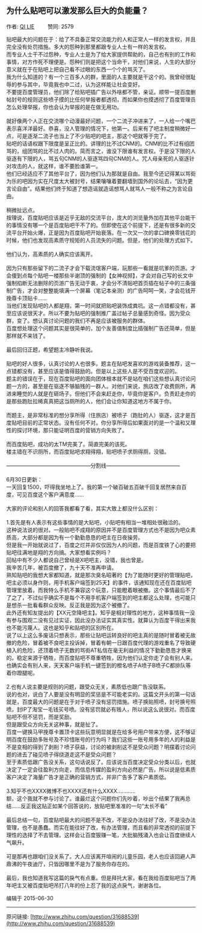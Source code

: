 ## 为什么贴吧可以激发那么巨大的负能量？

作者: [QI LIE](http://www.zhihu.com/people/qi-lie-47)&nbsp;&nbsp;&nbsp;&nbsp;&nbsp;&nbsp;&nbsp;&nbsp; 赞同: 2579


贴吧最大的问题在于：给了不具备正常交流能力的人和正常人一样的发言权，并且完全没有处罚措施。多大的怨种到那里都跟专业人士有一样的发言权。<br>而专业人士干不过怨种，专业人士是为了给大家提供帮助的，自己也有别的工作和事情，对方作死不理便是。怨种们则是把这个当命干，对他们来说，人生的大部分意义就在于在贴吧上把自己看不过眼的东西一个个的骂灭了。<br>我为什么知道的？有一个三百多人的群，里面的人主要就是干这个的。我曾经很耻辱的参与其中，毕竟我也中二过，认为这样能让社会变好。<br>不要提百度管理员，他们除了给贴吧插广告以外啥都不管，亲证。顺带一提百度删帖封号的规则这些喷子摸的比任何举报者都透彻，而如果你也摸透彻了百度管理员怎么处理举报，你也会认为举报的是在做无用功。<br><br>就好像两个人正在交流哪个动漫最好问题，一个二流子冲进来了，一人给一个嘴巴表示喜洋洋最好。恭喜，没人管理的情况下，他第一。后来有了吧主制度稍微好一点，可是逐渐二流子也当上了不少贴吧的吧主，那这个吧就等于完了。<br>贴吧的话语权跟下限度是呈正比的。讲理的比不过CNM的。CNM的比不过有组团骂的，组团骂的比不过人肉的。简而言之，谁没下限谁有发言权。于是没下限的人驱逐有下限的人，骂五句CNM的人驱逐骂四句CNM的人。咒人母亲死的人驱逐针对攻击的人，就这样，谁不要脸谁第一。<br>他们已经适应不了其他平台了，因为他们认为那就是自由。我至今还记得某以骂街为乐的吧因为实在尺度太大被封号，结果嚷嚷着要翻墙到国外的论坛去，“因为更言论自由”。结果他们终于知道了想造谣就造谣想骂人就骂人一般不称之为言论自由。<br><br>稍微扯远点。<br>按理说，百度贴吧应该是近乎无敌的交流平台，庞大的浏览量外加在其他平台能干的事情没有哪一个是百度贴吧干不了的。但即使在这个前提下，还是有很多新的交流平台开始火爆，正是因为百度贴吧开始衰落。在一次又一次的拿口碑换零钱花的时候，他们也发现高素质守规矩的人员流失的问题。但是，他们的处理方式如下。<br><br>他们认为，高素质的人确实应该离开。<br><br>因为只有那些留下的二流子才会下载流氓客户端，玩那些一看就是坑爹的页游。才会傻到点每个贴吧一楼那些半谢顶的强制的【女神视频】，才会对自己写的长文中强制掐断无法删除的页游广告无动于衷，才会分不清贴吧首页插在帖子中的三条强制广告，才会对整整能填满一个屏幕（笔记本亲测）的广告呵呵一笑，才会花钱开挽尊卡顶贴卡……<br>当他们发现贴吧的人都是翔，第一时间就把贴吧装饰成粪坑。这一点错都没有，甚至应该说很天才。所以不要为贴吧的强制推广盖过帖子总量感到奇怪。因为受众群，变了。想认真讨论问题的我们不再是应该被服务的群体。<br>百度想处理这个问题其实是很简单的，加个友善值制度比插强制广告还简单，但是那样就不来钱了。<br><br>最后回归正题，希望题主冷静听我说。<br><br>贴吧的好人很多，认真讨论的人也很多。题主在贴吧发喜欢的游戏装备推荐，这一点错都没有，甚至应该是值得鼓励的。但是以上这些人是不受百度欢迎的。<br>题主的错误在于，现在百度贴吧的面向团体根本就不是站在咱们这些想认真讨论问题一方的，甚至是在驱逐不够脑残的一群人。对他们来说，旅店改了收费厕所，再进来睡觉的人就是在砸场子。但他们不会来赶走你，毕竟你是客户。负责赶走你的是那些跑肚拉稀真真把这当厕所的人，他们会让你知道这地方不属于你。<br><br>而题主，是非常标准的想分享所得（住旅店）被喷子（跑肚的人）驱逐，这才是百度贴吧目前的正常状态。没有任何不对。你分享所得后如果面对的是一个温和又理性的探讨环境，那只能证明百度的营销方向失败了。<br><br>而百度贴吧，成功的太TM完美了。简直完美的该死。<br>楼主错在不识厕所，而百度贴吧求翔得翔，贴吧喷子求厕得厕，没错。<br><br>————————————————分割线——————————————<br><br>6月30日更新：<br>一天回复1500，吓得我坐地上了。我的第一个破百破五百破千回复居然来自百度，可见百度这个客户满意度……<br><br>大家的评论和别人的回答我都看了看，其实大致上都没什么区别：<br><br>1.首先是有人表示有这些事情的是大贴吧，小贴吧有相当一堆相处很融洽的。<br>这种说法说的很对。一般贴吧不成翔的原因并不是百度管理方式也不是因为吧众素质高，大部分都是因为有一个勤勤恳恳的吧主在日夜操劳。<br>但是我一开始就说过了，百度之烂并非仅仅因为人的问题，而是百度铁了心的要把贴吧往满地是翔的方向搞。大家想看实例吗？<br>回帖中有不少人都说自己曾经是X吧吧主，没错，我也曾是。<br>我辛苦几年，被百度撤了，九十天不准再申请。<br>熟知贴吧的我想大家都知道，就是那次臭名昭著的【为了能随时更好的管理贴吧，吧主必须以身作则，用手机客户端签到25天】的事件，该通知现在还在百度贴吧管理里放着。而我特么手机不兼容这个玩意，只能瞪着眼被撤。这个事情最后不了了之了，不过似乎确实不是每个不用手机客户端签到的吧主都这么处理，也可能只是想杀一批看看群众反映。反正我是因为这个被撤了。<br>此外还有知友提出的【XX元空降吧主】。知乎是相对理性的地方，这种事情我一没有参与围观二没有见过实证，因此没办法证实其真实性。就算认为百度干得出来我也不能污蔑人。这也是知乎和贴吧的区别所在。<br>说了以上这么多废话只想表示，那些让贴吧运转良好的吧主真的是随时冒着被无故撤的危险，冒着被不良吧主投诉掉，冒着有朝一日跟百度代理的游戏重名了导致硬植入的危险，还顶着喷子无数的骂街AT私信在毫无利益的情况下勤勤恳恳才换来的。稳定来源于牺牲，而百度贴吧不尊重牺牲，因为他们认定你走了会有别人来。也确实会有别人来，天天客户端手机一键签到的橙名喷子A喷子B喷子C都排队等着你蹬腿呢。<br><br>2.也有人说主要是规则的问题，跟受众无关，素质低也跟广告没联系。<br>说的也对，说白了人要是没有明显的奖惩是不可能老实的。这篇文开头的第一句话就是，百度最大的问题是在于对于喷子没有惩罚措施。喷子换贴照喷，封号换号照喷，封IP了淘宝一毛钱买号喷。没有惩罚就必有贱人，所以说这么说很对。而百度贴吧不但不惩罚，而是奖励。<br>但是跟受众方向无关这种事，就是扯了。<br>百度一键换马甲挽尊卡置顶卡这些玩意明显就是在给多号用户带来方便，这不够证明百度在鼓励多账号及不珍惜账号的行为吗？我们这些一账号用多年的人的利益是不是变相的得到了剥削？喷子获益，讨论的被剥削这不是受众问题？明摆着讨论问题的进去了碰见喷子得绕道走这不是受众问题？<br>至于素质低跟广告没关系，这句话说反了。应该说当百度决定受众分类以后，也就决定了一定会往盈利方向走，而信息传媒的盈利方向必然是广告。所以说是低素质客户决定了海量广告才是正确的营销方式，并非广告多了客户素质低。<br><br>3.知乎不也XXXX微博不也XXXX还有什么XXXX…………<br>额，这个我就不参与讨论了。谁最烂这个问题你们先吵着，吵出个结果了我再总结……反正我这贴正如某个回答说的，放贴吧里准准的一句“太长不看”<br><br>最后总结一句，百度贴吧最大的问题不是不改，不是没办法往好了改，不是没办法管理，也不是愚蠢。而实在能往好了改，有办法管理，而且看的非常透彻的前提下理性的选择了不去管理。这样会让百度狠赚一笔，大批脑残涌入也会让百度继续人气飙升。<br><br>可是那再也跟咱们没关系了。大人应该离开喧闹的儿童乐园，老人也应该回避人声鼎沸的午夜迪厅，只皆因哪里不是为了服务你存在的。<br><br>最后，我也知道我写这篇的戾气有点重。但是拜托大家，看在我给百度贴吧当了两年吧主又被百度贴吧吊打八年的份上忍了我的这点戾气，谢谢各位。



编辑于 2015-06-30



---
原问链接: [http://www.zhihu.com/question/31688539](http://www.zhihu.com/question/31688539)